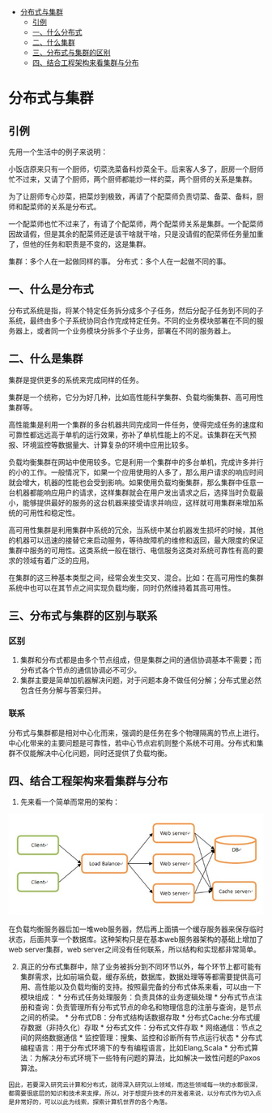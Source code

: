 * [分布式与集群](#分布式与集群)
    * [引例](#引例)
    * [一、什么分布式](#一、什么分布式)
    * [二、什么集群](#二、什么集群)
    * [三、分布式与集群的区别](#三、分布式与集群的区别)
    * [四、结合工程架构来看集群与分布](#四、结合工程架构来看集群与分布)

# 分布式与集群
## 引例
先用一个生活中的例子来说明：

小饭店原来只有一个厨师，切菜洗菜备料炒菜全干。后来客人多了，厨房一个厨师忙不过来，又请了个厨师，两个厨师都能炒一样的菜，两个厨师的关系是集群。

为了让厨师专心炒菜，把菜炒到极致，再请了个配菜师负责切菜、备菜、备料，厨师和配菜师的关系是分布式。

一个配菜师也忙不过来了，有请了个配菜师，两个配菜师关系是集群。一个配菜师因故请假，但是其余的配菜师还是该干啥就干啥，只是没请假的配菜师任务量加重了，但他的任务和职责是不变的，这是集群。

集群：多个人在一起做同样的事。
分布式：多个人在一起做不同的事。

## 一、什么是分布式

  分布式系统是指，将某个特定任务拆分成多个子任务，然后分配子任务到不同的子系统，最终由多个子系统协同合作完成特定任务。不同的业务模块部署在不同的服务器上，或者同一个业务模块分拆多个子业务，部署在不同的服务器上。

## 二、什么是集群

  集群是提供更多的系统来完成同样的任务。

  集群是一个统称，它分为好几种，比如高性能科学集群、负载均衡集群、高可用性集群等。

  高性能集是利用一个集群的多台机器共同完成同一件任务，使得完成任务的速度和可靠性都远远高于单机的运行效果，弥补了单机性能上的不足。该集群在天气预报、环境监控等数据量大、计算复杂的环境中应用比较多。

  负载均衡集群在网站中使用较多。它是利用一个集群中的多台单机，完成许多并行的小的工作。一般情况下，如果一个应用使用的人多了，那么用户请求的响应时间就会增大，机器的性能也会受到影响。如果使用负载均衡集群，那么集群中任意一台机器都能响应用户的请求，这样集群就会在用户发出请求之后，选择当时负载最小，能够提供最好的服务的这台机器来接受请求并响应，这样就可用集群来增加系统的可用性和稳定性。

  高可用性集群是利用集群中系统的冗余，当系统中某台机器发生损坏的时候，其他的机器可以迅速的接替它来启动服务，等待故障机的维修和返回，最大限度的保证集群中服务的可用性。这类系统一般在银行、电信服务这类对系统可靠性有高的要求的领域有着广泛的应用。

  在集群的这三种基本类型之间，经常会发生交叉、混合。比如：在高可用性的集群系统中也可以在其节点之间实现负载均衡，同时仍然维持着其高可用性。

## 三、分布式与集群的区别与联系
### 区别
  1. 集群和分布式都是由多个节点组成，但是集群之间的通信协调基本不需要；而分布式各个节点的通信协调必不可少。
  2. 集群主要是简单加机器解决问题，对于问题本身不做任何分解；分布式里必然包含任务分解与答案归并。

### 联系

  分布式与集群都是相对中心化而来，强调的是任务在多个物理隔离的节点上进行。中心化带来的主要问题是可靠性，若中心节点宕机则整个系统不可用。分布式和集群不仅能解决中心化问题，同时还提供了负载均衡。
## 四、结合工程架构来看集群与分布
  1. 先来看一个简单而常用的架构：

  ![](img/webserver.gif)

  在负载均衡服务器后加一堆web服务器，然后再上面搞一个缓存服务器来保存临时状态，后面共享一个数据库。这种架构只是在基本web服务器架构的基础上增加了web server集群，web server之间没有任何联系，所以结构和实现都非常简单。

  2. 真正的分布式集群中，除了业务被拆分到不同环节以外，每个环节上都可能有集群需求，比如前端负载，缓存系统，数据库，数据处理等等都需要提供高可用、高性能以及负载均衡的支持。按照最完备的分布式体系来看，可以由一下模块组成：
    * 分布式任务处理服务：负责具体的业务逻辑处理
    * 分布式节点注册和查询：负责管理所有分布式节点的命名和物理信息的注册与查询，是节点之间的桥梁。
    * 分布式DB：分布式结构话数据存取
    * 分布式Cache:分布式缓存数据（非持久化）存取
    * 分布式文件：分布式文件存取
    * 网络通信：节点之间的网络数据通信
    * 监控管理：搜集、监控和诊断所有节点运行状态
    * 分布式编程语言：用于分布式环境下的专有编程语言，比如Elang,Scala
    * 分布式算法：为解决分布式环境下一些特有问题的算法，比如解决一致性问题的Paxos算法。

    因此，若要深入研究云计算和分布式，就得深入研究以上领域，而这些领域每一块的水都很深，都需要很底层的知识和技术来支撑，所以，对于想提升技术的开发者来说，以分布式作为切入点是非常好的，可以以此为线索，探索计算机世界的各个角落。
